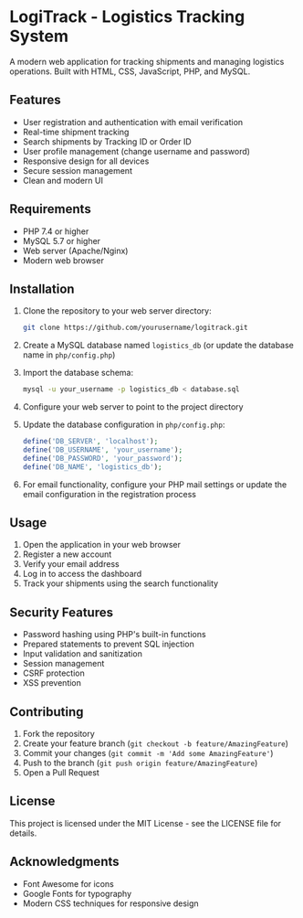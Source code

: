 # LogiTrack - Logistics Tracking System

A modern web application for tracking shipments and managing logistics operations. Built with HTML, CSS, JavaScript, PHP, and MySQL.

## Features

- User registration and authentication with email verification
- Real-time shipment tracking
- Search shipments by Tracking ID or Order ID
- User profile management (change username and password)
- Responsive design for all devices
- Secure session management
- Clean and modern UI

## Requirements

- PHP 7.4 or higher
- MySQL 5.7 or higher
- Web server (Apache/Nginx)
- Modern web browser

## Installation

1. Clone the repository to your web server directory:
   ```bash
   git clone https://github.com/yourusername/logitrack.git
   ```

2. Create a MySQL database named `logistics_db` (or update the database name in `php/config.php`)

3. Import the database schema:
   ```bash
   mysql -u your_username -p logistics_db < database.sql
   ```

4. Configure your web server to point to the project directory

5. Update the database configuration in `php/config.php`:
   ```php
   define('DB_SERVER', 'localhost');
   define('DB_USERNAME', 'your_username');
   define('DB_PASSWORD', 'your_password');
   define('DB_NAME', 'logistics_db');
   ```

6. For email functionality, configure your PHP mail settings or update the email configuration in the registration process

## Usage

1. Open the application in your web browser
2. Register a new account
3. Verify your email address
4. Log in to access the dashboard
5. Track your shipments using the search functionality

## Security Features

- Password hashing using PHP's built-in functions
- Prepared statements to prevent SQL injection
- Input validation and sanitization
- Session management
- CSRF protection
- XSS prevention

## Contributing

1. Fork the repository
2. Create your feature branch (`git checkout -b feature/AmazingFeature`)
3. Commit your changes (`git commit -m 'Add some AmazingFeature'`)
4. Push to the branch (`git push origin feature/AmazingFeature`)
5. Open a Pull Request

## License

This project is licensed under the MIT License - see the LICENSE file for details.

## Acknowledgments

- Font Awesome for icons
- Google Fonts for typography
- Modern CSS techniques for responsive design 